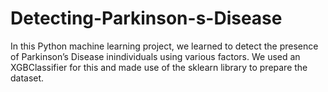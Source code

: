 # Detecting-Parkinson-s-Disease
In this Python machine learning project, we learned to detect the presence of Parkinson’s Disease inindividuals using various factors. We used an XGBClassifier for this and made use of the sklearn library to prepare the dataset. 
